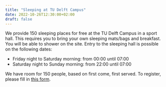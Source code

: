 ```yaml
---
title: "Sleeping at TU Delft Campus"
date: 2022-10-26T12:30:00+02:00
draft: false
---
```

We provide 150 sleeping places for free at the TU Delft Campus in a sport hall. This requires you to bring your own sleeping
mats/bags and breakfast. You will be able to shower on the site. Entry to the sleeping hall is possible on the following dates:

* Friday night to Saturday morning: from 00:00 until 07:00
* Saturday night to Sunday morning: from 22:00 until 07:00

We have room for 150 people, based on first come, first served. To register, please fill in [this form](https://docs.google.com/forms/d/e/1FAIpQLSfh7WRnkkX405KZ4eeHrAWUpjRpMi2tXA8jiD9VkIUoaAA7IA/viewform?usp=sf_link).
